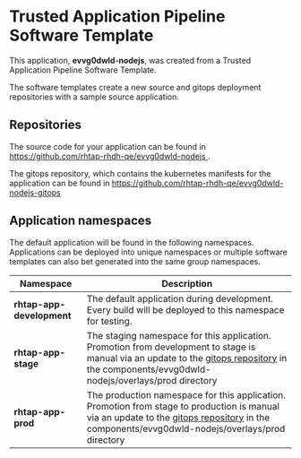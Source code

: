 # Trusted Application Pipeline Software Template

This application, **evvg0dwld-nodejs**, was created from a Trusted Application Pipeline Software Template.

The software templates create a new source and gitops deployment repositories with a sample source application. 

## Repositories

The source code for your application can be found in [https://github.com/rhtap-rhdh-qe/evvg0dwld-nodejs ](https://github.com/rhtap-rhdh-qe/evvg0dwld-nodejs ).
 
The gitops repository, which contains the kubernetes manifests for the application can be found in 
[https://github.com/rhtap-rhdh-qe/evvg0dwld-nodejs-gitops ](https://github.com/rhtap-rhdh-qe/evvg0dwld-nodejs-gitops ) 

## Application namespaces 

The default application will be found in the following namespaces. Applications can be deployed into unique namespaces or multiple software templates can also bet generated into the same group namespaces.  

|  Namespace   |  Description   |  
| -------- | -------- |   
| **rhtap-app-development** | The default application during development. Every build will be deployed to this namespace for testing. | 
| **rhtap-app-stage** | The staging namespace for this application. Promotion from development to stage is manual via an update to the [gitops repository](https://github.com/rhtap-rhdh-qe/evvg0dwld-nodejs-gitops ) in the components/evvg0dwld-nodejs/overlays/prod directory |  
| **rhtap-app-prod** | The production namespace for this application. Promotion from stage to production is manual via an update to the [gitops repository](https://github.com/rhtap-rhdh-qe/evvg0dwld-nodejs-gitops ) in the components/evvg0dwld-nodejs/overlays/prod directory | 